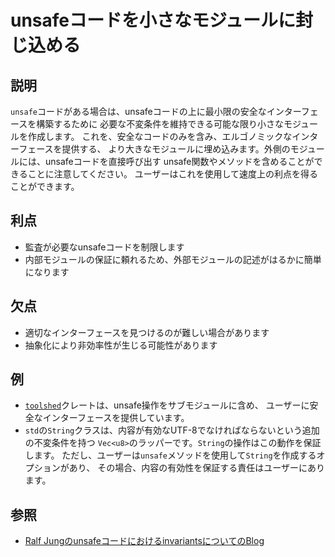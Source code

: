 # unsafeコードを小さなモジュールに封じ込める

## 説明

`unsafe`コードがある場合は、unsafeコードの上に最小限の安全なインターフェースを構築するために
必要な不変条件を維持できる可能な限り小さなモジュールを作成します。
これを、安全なコードのみを含み、エルゴノミックなインターフェースを提供する、
より大きなモジュールに埋め込みます。外側のモジュールには、unsafeコードを直接呼び出す
unsafe関数やメソッドを含めることができることに注意してください。
ユーザーはこれを使用して速度上の利点を得ることができます。

## 利点

- 監査が必要なunsafeコードを制限します
- 内部モジュールの保証に頼れるため、外部モジュールの記述がはるかに簡単になります

## 欠点

- 適切なインターフェースを見つけるのが難しい場合があります
- 抽象化により非効率性が生じる可能性があります

## 例

- [`toolshed`](https://docs.rs/toolshed)クレートは、unsafe操作をサブモジュールに含め、
  ユーザーに安全なインターフェースを提供しています。
- `std`の`String`クラスは、内容が有効なUTF-8でなければならないという追加の不変条件を持つ
  `Vec<u8>`のラッパーです。`String`の操作はこの動作を保証します。
  ただし、ユーザーは`unsafe`メソッドを使用して`String`を作成するオプションがあり、
  その場合、内容の有効性を保証する責任はユーザーにあります。

## 参照

- [Ralf JungのunsafeコードにおけるinvariantsについてのBlog](https://www.ralfj.de/blog/2018/08/22/two-kinds-of-invariants.html)
